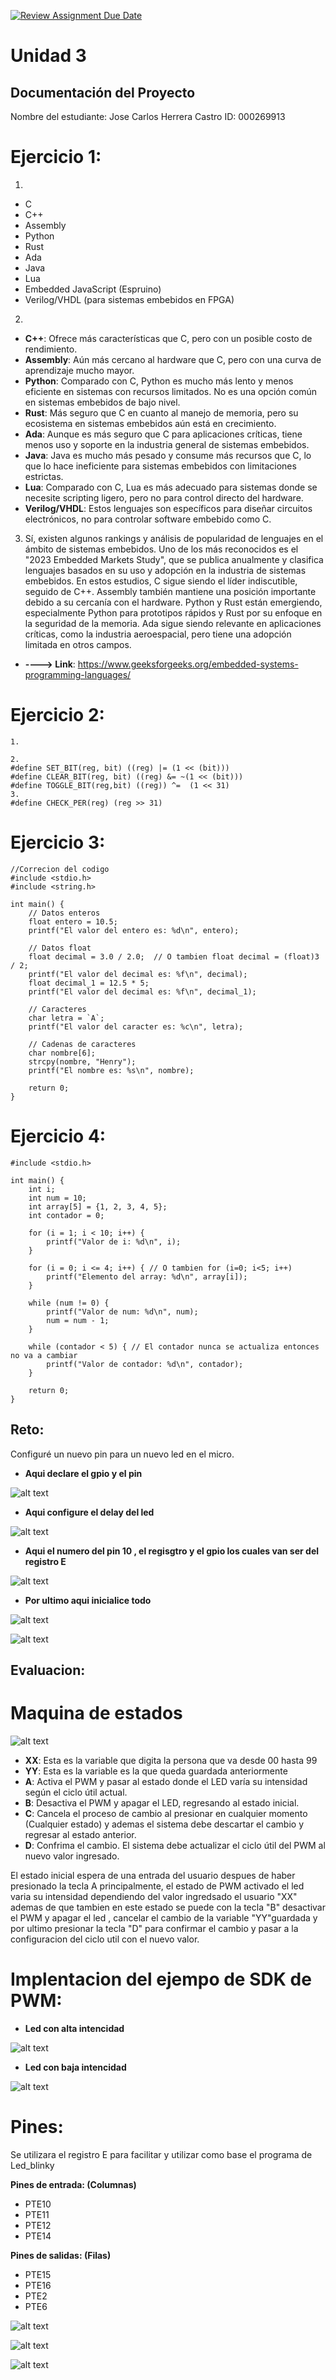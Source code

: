 [![Review Assignment Due Date](https://classroom.github.com/assets/deadline-readme-button-22041afd0340ce965d47ae6ef1cefeee28c7c493a6346c4f15d667ab976d596c.svg)](https://classroom.github.com/a/tn5SB-Yw)
# Unidad 3
## Documentación del Proyecto
 
Nombre del estudiante: Jose Carlos Herrera Castro
ID: 000269913

# Ejercicio 1:
1. 
- C
- C++
- Assembly
- Python
- Rust
- Ada
- Java
- Lua
- Embedded JavaScript (Espruino)
- Verilog/VHDL (para sistemas embebidos en FPGA)

2. 
- **C++**: Ofrece más características que C, pero con un posible costo de rendimiento.
- **Assembly**: Aún más cercano al hardware que C, pero con una curva de aprendizaje mucho mayor.
- **Python**: Comparado con C, Python es mucho más lento y menos eficiente en sistemas con recursos limitados. No es una opción común en sistemas embebidos de bajo nivel.
- **Rust**: Más seguro que C en cuanto al manejo de memoria, pero su ecosistema en sistemas embebidos aún está en crecimiento.
- **Ada**: Aunque es más seguro que C para aplicaciones críticas, tiene menos uso y soporte en la industria general de sistemas embebidos.
- **Java**: Java es mucho más pesado y consume más recursos que C, lo que lo hace ineficiente para sistemas embebidos con limitaciones estrictas.
- **Lua**: Comparado con C, Lua es más adecuado para sistemas donde se necesite scripting ligero, pero no para control directo del hardware.
- **Verilog/VHDL**: Estos lenguajes son específicos para diseñar circuitos electrónicos, no para controlar software embebido como C.

3. Sí, existen algunos rankings y análisis de popularidad de lenguajes en el ámbito de sistemas embebidos. Uno de los más reconocidos es el "2023 Embedded Markets Study", que se publica anualmente y clasifica lenguajes basados en su uso y adopción en la industria de sistemas embebidos.
En estos estudios, C sigue siendo el líder indiscutible, seguido de C++. Assembly también mantiene una posición importante debido a su cercanía con el hardware. Python y Rust están emergiendo, especialmente Python para prototipos rápidos y Rust por su enfoque en la seguridad de la memoria. Ada sigue siendo relevante en aplicaciones críticas, como la industria aeroespacial, pero tiene una adopción limitada en otros campos.
- **----> Link**: https://www.geeksforgeeks.org/embedded-systems-programming-languages/

# Ejercicio 2:
~~~
1. 

2. 
#define SET_BIT(reg, bit) ((reg) |= (1 << (bit)))
#define CLEAR_BIT(reg, bit) ((reg) &= ~(1 << (bit)))
#define TOGGLE_BIT(reg,bit) ((reg)) ^=  (1 << 31)
3.  
#define CHECK_PER(reg) (reg >> 31)
~~~

# Ejercicio 3:
~~~
//Correcion del codigo
#include <stdio.h>
#include <string.h>

int main() {
    // Datos enteros
    float entero = 10.5;  
    printf("El valor del entero es: %d\n", entero);  

    // Datos float
    float decimal = 3.0 / 2.0;  // O tambien float decimal = (float)3 / 2;
    printf("El valor del decimal es: %f\n", decimal);  
    float decimal_1 = 12.5 * 5;  
    printf("El valor del decimal es: %f\n", decimal_1);  

    // Caracteres
    char letra = `A`;  
    printf("El valor del caracter es: %c\n", letra);

    // Cadenas de caracteres
    char nombre[6];  
    strcpy(nombre, "Henry");  
    printf("El nombre es: %s\n", nombre);

    return 0;
}
~~~

# Ejercicio 4:
~~~
#include <stdio.h>

int main() {
    int i;
    int num = 10;
    int array[5] = {1, 2, 3, 4, 5};
    int contador = 0;

    for (i = 1; i < 10; i++) {
        printf("Valor de i: %d\n", i);
    }

    for (i = 0; i <= 4; i++) { // O tambien for (i=0; i<5; i++)
        printf("Elemento del array: %d\n", array[i]);
    }

    while (num != 0) {
        printf("Valor de num: %d\n", num);
        num = num - 1;  
    }

    while (contador < 5) { // El contador nunca se actualiza entonces no va a cambiar
        printf("Valor de contador: %d\n", contador);
    }

    return 0;
}
~~~
## Reto:
Configuré un nuevo pin para un nuevo led en el micro.
- **Aqui declare el gpio y el pin**

![alt text](image.png)

- **Aqui configure el delay del led**

![alt text](image-1.png)

- **Aqui el numero del pin 10 , el regisgtro y el gpio los cuales van ser del registro E**

![alt text](image-2.png)

- **Por ultimo aqui inicialice todo**

![alt text](image-3.png)

![alt text](image-4.png)

## Evaluacion:
# Maquina de estados

![alt text](image-6.png)



- **XX**: Esta es la variable que digita la persona que va desde 00 hasta 99 
- **YY**: Esta es la variable es la que queda guardada anteriormente 
- **A**: Activa el PWM y pasar al estado donde el LED varía su intensidad según el ciclo útil actual.
- **B**: Desactiva el PWM y apagar el LED, regresando al estado inicial.
- **C**: Cancela el proceso de cambio al presionar en cualquier momento (Cualquier estado) y ademas el sistema debe descartar el cambio y regresar al estado anterior.
- **D**: Confrima el cambio. El sistema debe actualizar el ciclo útil del PWM al nuevo valor ingresado.

El estado inicial espera de una entrada del usuario despues de haber presionado la tecla A principalmente, el estado de PWM activado el led varia su intensidad dependiendo
del valor ingredsado el usuario "XX" ademas de que tambien en este estado se puede con la tecla "B" desactivar el PWM y apagar el led , cancelar el cambio de la variable "YY"guardada 
y por ultimo presionar la tecla "D"  para confirmar el cambio y pasar a la configuracion del ciclo util  con el nuevo valor.


# Implentacion del ejempo de SDK de PWM:

- **Led con alta intencidad**

![alt text](image-7.png)

- **Led con baja intencidad**

![alt text](image-8.png)

# Pines:
Se utilizara el registro E para facilitar y utilizar como base el programa de Led_blinky

**Pines de entrada: (Columnas)**
- PTE10
- PTE11
- PTE12
- PTE14

**Pines de salidas: (Filas)**

- PTE15
- PTE16
- PTE2
- PTE6

![alt text](image-9.png)

![alt text](image-10.png)

![alt text](image-11.png)

